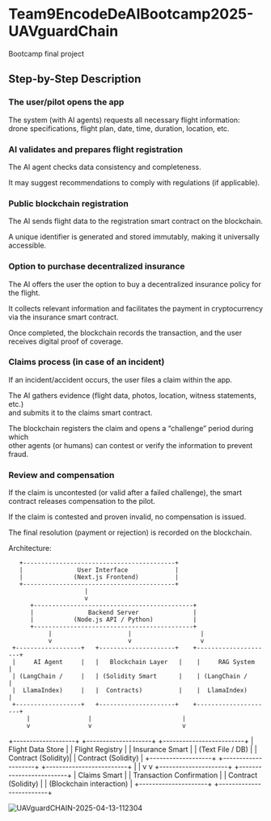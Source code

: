 # Team9EncodeDeAIBootcamp2025-UAVguardChain
Bootcamp final project
## Step-by-Step Description

### The user/pilot opens the app
The system (with AI agents) requests all necessary flight information:  
drone specifications, flight plan, date, time, duration, location, etc.

### AI validates and prepares flight registration
The AI agent checks data consistency and completeness.

It may suggest recommendations to comply with regulations (if applicable).

### Public blockchain registration
The AI sends flight data to the registration smart contract on the blockchain.

A unique identifier is generated and stored immutably, making it universally accessible.

### Option to purchase decentralized insurance
The AI offers the user the option to buy a decentralized insurance policy for the flight.

It collects relevant information and facilitates the payment in cryptocurrency via the insurance smart contract.

Once completed, the blockchain records the transaction, and the user receives digital proof of coverage.

### Claims process (in case of an incident)
If an incident/accident occurs, the user files a claim within the app.

The AI gathers evidence (flight data, photos, location, witness statements, etc.)  
and submits it to the claims smart contract.

The blockchain registers the claim and opens a “challenge” period during which  
other agents (or humans) can contest or verify the information to prevent fraud.

### Review and compensation
If the claim is uncontested (or valid after a failed challenge), the smart contract releases compensation to the pilot.

If the claim is contested and proven invalid, no compensation is issued.

The final resolution (payment or rejection) is recorded on the blockchain.

Architecture:

       +------------------------------------------+
       |               User Interface             |
       |              (Next.js Frontend)          |
       +------------------------------------------+
                         | 
                         v
          +--------------------------------------------+
          |               Backend Server               |
          |           (Node.js API / Python)           |
          +--------------------------------------------+
               |                     |                   |
               v                     v                   v
     +------------------+   +---------------------+    +---------------------+
     |     AI Agent     |   |   Blockchain Layer   |    |     RAG System      |
     | (LangChain /     |   | (Solidity Smart      |    | (LangChain /        |
     |  LlamaIndex)     |   |  Contracts)          |    |  LlamaIndex)        |
     +------------------+   +---------------------+    +---------------------+
         |                |                         |       
         v                v                         v
+-------------------+  +--------------------+   +-------------------------+
| Flight Data Store  |  | Flight Registry    |   | Insurance Smart         |
| (Text File / DB)   |  | Contract (Solidity)|   | Contract (Solidity)     |
+-------------------+  +--------------------+   +-------------------------+
                            |                         |
                            v                         v
                      +---------------------+   +-------------------------+
                      | Claims Smart        |   | Transaction Confirmation |
                      | Contract (Solidity) |   | (Blockchain interaction) |
                      +---------------------+   +-------------------------+




    
![UAVguardCHAIN-2025-04-13-112304](https://github.com/user-attachments/assets/68d13bef-0298-40ea-a368-436e306d7c2a)
